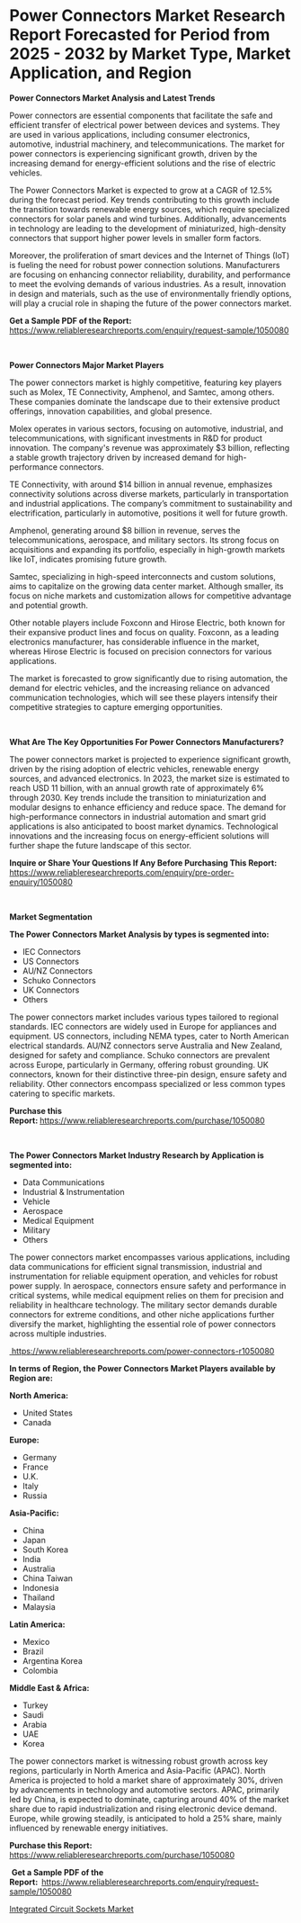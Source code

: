 <p><h1>Power Connectors Market Research Report Forecasted for Period from 2025 -  2032 by Market Type, Market Application, and Region</h1></p><p><strong>Power Connectors Market Analysis and Latest Trends</strong></p>
<p><p>Power connectors are essential components that facilitate the safe and efficient transfer of electrical power between devices and systems. They are used in various applications, including consumer electronics, automotive, industrial machinery, and telecommunications. The market for power connectors is experiencing significant growth, driven by the increasing demand for energy-efficient solutions and the rise of electric vehicles. </p><p>The Power Connectors Market is expected to grow at a CAGR of 12.5% during the forecast period. Key trends contributing to this growth include the transition towards renewable energy sources, which require specialized connectors for solar panels and wind turbines. Additionally, advancements in technology are leading to the development of miniaturized, high-density connectors that support higher power levels in smaller form factors.</p><p>Moreover, the proliferation of smart devices and the Internet of Things (IoT) is fueling the need for robust power connection solutions. Manufacturers are focusing on enhancing connector reliability, durability, and performance to meet the evolving demands of various industries. As a result, innovation in design and materials, such as the use of environmentally friendly options, will play a crucial role in shaping the future of the power connectors market.</p></p>
<p><strong>Get a Sample PDF of the Report:&nbsp;</strong> <a href="https://www.reliableresearchreports.com/enquiry/request-sample/1050080?utm_campaign=2797&utm_medium=2&utm_source=Github&utm_content=ia&utm_term=06042025&utm_id=power-connectors">https://www.reliableresearchreports.com/enquiry/request-sample/1050080</a></p>
<p>&nbsp;</p>
<p><strong>Power Connectors Major Market Players</strong></p>
<p><p>The power connectors market is highly competitive, featuring key players such as Molex, TE Connectivity, Amphenol, and Samtec, among others. These companies dominate the landscape due to their extensive product offerings, innovation capabilities, and global presence. </p><p>Molex operates in various sectors, focusing on automotive, industrial, and telecommunications, with significant investments in R&D for product innovation. The company's revenue was approximately $3 billion, reflecting a stable growth trajectory driven by increased demand for high-performance connectors.</p><p>TE Connectivity, with around $14 billion in annual revenue, emphasizes connectivity solutions across diverse markets, particularly in transportation and industrial applications. The company’s commitment to sustainability and electrification, particularly in automotive, positions it well for future growth.</p><p>Amphenol, generating around $8 billion in revenue, serves the telecommunications, aerospace, and military sectors. Its strong focus on acquisitions and expanding its portfolio, especially in high-growth markets like IoT, indicates promising future growth.</p><p>Samtec, specializing in high-speed interconnects and custom solutions, aims to capitalize on the growing data center market. Although smaller, its focus on niche markets and customization allows for competitive advantage and potential growth.</p><p>Other notable players include Foxconn and Hirose Electric, both known for their expansive product lines and focus on quality. Foxconn, as a leading electronics manufacturer, has considerable influence in the market, whereas Hirose Electric is focused on precision connectors for various applications.</p><p>The market is forecasted to grow significantly due to rising automation, the demand for electric vehicles, and the increasing reliance on advanced communication technologies, which will see these players intensify their competitive strategies to capture emerging opportunities.</p></p>
<p>&nbsp;</p>
<p><strong>What Are The Key Opportunities For Power Connectors Manufacturers?</strong></p>
<p><p>The power connectors market is projected to experience significant growth, driven by the rising adoption of electric vehicles, renewable energy sources, and advanced electronics. In 2023, the market size is estimated to reach USD 11 billion, with an annual growth rate of approximately 6% through 2030. Key trends include the transition to miniaturization and modular designs to enhance efficiency and reduce space. The demand for high-performance connectors in industrial automation and smart grid applications is also anticipated to boost market dynamics. Technological innovations and the increasing focus on energy-efficient solutions will further shape the future landscape of this sector.</p></p>
<p><strong>Inquire or Share Your Questions If Any Before Purchasing This Report:</strong> <a href="https://www.reliableresearchreports.com/enquiry/pre-order-enquiry/1050080?utm_campaign=2797&utm_medium=2&utm_source=Github&utm_content=ia&utm_term=06042025&utm_id=power-connectors">https://www.reliableresearchreports.com/enquiry/pre-order-enquiry/1050080</a></p>
<p>&nbsp;</p>
<p><strong>Market Segmentation</strong></p>
<p><strong>The Power Connectors Market Analysis by types is segmented into:</strong></p>
<p><ul><li>IEC Connectors</li><li>US Connectors</li><li>AU/NZ Connectors</li><li>Schuko Connectors</li><li>UK Connectors</li><li>Others</li></ul></p>
<p><p>The power connectors market includes various types tailored to regional standards. IEC connectors are widely used in Europe for appliances and equipment. US connectors, including NEMA types, cater to North American electrical standards. AU/NZ connectors serve Australia and New Zealand, designed for safety and compliance. Schuko connectors are prevalent across Europe, particularly in Germany, offering robust grounding. UK connectors, known for their distinctive three-pin design, ensure safety and reliability. Other connectors encompass specialized or less common types catering to specific markets.</p></p>
<p><strong>Purchase this Report:&nbsp;</strong><a href="https://www.reliableresearchreports.com/purchase/1050080?utm_campaign=2797&utm_medium=2&utm_source=Github&utm_content=ia&utm_term=06042025&utm_id=power-connectors">https://www.reliableresearchreports.com/purchase/1050080</a></p>
<p>&nbsp;</p>
<p><strong>The Power Connectors Market Industry Research by Application is segmented into:</strong></p>
<p><ul><li>Data Communications</li><li>Industrial & Instrumentation</li><li>Vehicle</li><li>Aerospace</li><li>Medical Equipment</li><li>Military</li><li>Others</li></ul></p>
<p><p>The power connectors market encompasses various applications, including data communications for efficient signal transmission, industrial and instrumentation for reliable equipment operation, and vehicles for robust power supply. In aerospace, connectors ensure safety and performance in critical systems, while medical equipment relies on them for precision and reliability in healthcare technology. The military sector demands durable connectors for extreme conditions, and other niche applications further diversify the market, highlighting the essential role of power connectors across multiple industries.</p></p>
<p><a href="https://www.reliableresearchreports.com/power-connectors-r1050080?utm_campaign=2797&utm_medium=2&utm_source=Github&utm_content=ia&utm_term=06042025&utm_id=power-connectors">&nbsp;https://www.reliableresearchreports.com/power-connectors-r1050080</a></p>
<p><strong>In terms of Region, the Power Connectors Market Players available by Region are:</strong></p>
<p>
    <p> <strong> North America: </strong>
        <ul>
            <li>United States</li>
            <li>Canada</li>
        </ul>
        </p> 
    <p> <strong> Europe: </strong>
        <ul>
            <li>Germany</li>
            <li>France</li>
            <li>U.K.</li>
            <li>Italy</li>
            <li>Russia</li>
        </ul>
        </p> 
    <p> <strong> Asia-Pacific: </strong>
        <ul>
            <li>China</li>
            <li>Japan</li>
            <li>South Korea</li>
            <li>India</li>
            <li>Australia</li>
            <li>China Taiwan</li>
            <li>Indonesia</li>
            <li>Thailand</li>
            <li>Malaysia</li>
        </ul>
        </p> 
    <p> <strong> Latin America: </strong>
        <ul>
            <li>Mexico</li>
            <li>Brazil</li>
            <li>Argentina Korea</li>
            <li>Colombia</li>
        </ul>
        </p> 
    <p> <strong> Middle East & Africa: </strong>
        <ul>
            <li>Turkey</li>
            <li>Saudi</li>
            <li>Arabia</li>
            <li>UAE</li>
            <li>Korea</li>
        </ul>
    </p>
    </p>
<p><p>The power connectors market is witnessing robust growth across key regions, particularly in North America and Asia-Pacific (APAC). North America is projected to hold a market share of approximately 30%, driven by advancements in technology and automotive sectors. APAC, primarily led by China, is expected to dominate, capturing around 40% of the market share due to rapid industrialization and rising electronic device demand. Europe, while growing steadily, is anticipated to hold a 25% share, mainly influenced by renewable energy initiatives.</p></p>
<p><strong>Purchase this Report: </strong><a href="https://www.reliableresearchreports.com/purchase/1050080?utm_campaign=2797&utm_medium=2&utm_source=Github&utm_content=ia&utm_term=06042025&utm_id=power-connectors">https://www.reliableresearchreports.com/purchase/1050080</a></p>
<p>&nbsp;<strong>Get a Sample PDF of the Report:&nbsp;&nbsp;</strong><a href="https://www.reliableresearchreports.com/enquiry/request-sample/1050080?utm_campaign=2797&utm_medium=2&utm_source=Github&utm_content=ia&utm_term=06042025&utm_id=power-connectors">https://www.reliableresearchreports.com/enquiry/request-sample/1050080</a></p>
<p><strong></strong></p>
<p><p><a href="https://github.com/abedlagagica4/Market-Research-Report-List-1/blob/main/integrated-circuit-sockets-market.md?utm_campaign=2797&utm_medium=2&utm_source=Github&utm_content=ia&utm_term=06042025&utm_id=power-connectors">Integrated Circuit Sockets Market</a></p></p>